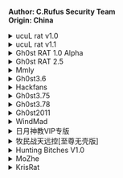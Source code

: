 <b>Author: C.Rufus Security Team</b><br>
<b>Origin: China</b><br>

<details>
  <summary>ucuL rat v1.0</summary>
  SocketFlag: Gh0st<br>
  <img src="https://github.com/user-attachments/assets/c179c3bf-9bf0-4f65-8fb8-ec368107ce45" alt="UcuL" />
</details>

<details>
  <summary>ucuL rat v1.1</summary>
  SocketFlag: KrisR (Actually KrisRat, but gets cut off)<br>
  <img src="https://github.com/user-attachments/assets/b7a0a831-a150-4be0-82bd-6b138f41fb4a" alt="UcuL" />
</details>

<details>
  <summary>Gh0st RAT 1.0 Alpha</summary>
  SocketFlag: Gh0st<br>
  <img src="https://github.com/user-attachments/assets/beddd164-07b1-4a4a-a9ba-952a85c6d0c7" alt="Gh0st" />
</details>

<details>
  <summary>Gh0st RAT 2.5</summary>
  SocketFlag: Gh0st<br>
  <img src="https://github.com/user-attachments/assets/71ea3ee7-ba32-4b94-a9fd-323d1171fa35" alt="Gh0st" />
</details>

<details>
  <summary>Mmly</summary>
  SocketFlag: Shado<br>
  <img src="https://github.com/user-attachments/assets/4739143d-345e-4ba3-bb7a-d01d28f76a9f" alt="Mmly" />
</details>

<details>
  <summary>Gh0st3.6</summary>
  SocketFlag: Gh0st<br>
  <img src="https://github.com/yuankong666/Ultimate-RAT-Collection/assets/128066597/2b479326-68c1-4eb8-aa72-d29051de1c7c" alt="Gh0st" />
</details>

<details>
  <summary>Hackfans</summary>
  SocketFlag: FKJP3<br>
  <img src="https://github.com/yuankong666/Ultimate-RAT-Collection/assets/128066597/2990b29e-3f9b-4f31-8832-ea598b6ed45e" alt="Hackfans" />
</details>

<details>
  <summary>Gh0st3.75</summary>
  SocketFlag: 00000000<br>
  <img src="https://github.com/yuankong666/Ultimate-RAT-Collection/assets/128066597/0c6ac33f-458f-430c-9f96-7b2a5786f84b" alt="Gh0st3.75" />
</details>

<details>
  <summary>Gh0st3.78</summary>
  SocketFlag: A1CEA<br>
  <img src="https://github.com/yuankong666/Ultimate-RAT-Collection/assets/128066597/6c8afc7e-d602-449e-ab9b-76dd4936d0e7" alt="Gh0st3.78" />
</details>

<details>
  <summary>Gh0st2011</summary>
  SocketFlag: Gh0st<br>  
  <img src="https://github.com/yuankong666/Ultimate-RAT-Collection/assets/128066597/e981e452-fee0-45b0-bf71-a9a50bfbb61c" alt="Gh0st2011" />
</details>

<details>
  <summary>WindMad</summary>
  SocketFlag: Heart<br>
  <img src="https://github.com/yuankong666/Ultimate-RAT-Collection/assets/128066597/5ae45400-5a7e-4b4b-98f5-d935de9bf937" alt="WindMad" />
</details>

<details>
  <summary>日月神教VIP专版</summary>
  SocketFlag: whmhl<br>
  <img src="https://github.com/yuankong666/Ultimate-RAT-Collection/assets/128066597/c2170a2d-b5e4-4062-a231-55e2427c1665" alt="VIP" />
</details>

<details>
  <summary>牧民战天远控[至尊无壳版]</summary>
  SocketFlag: OXXMM<br>
  <img src="https://github.com/user-attachments/assets/4c48605a-d28e-4ee0-8005-fc5fef1b6217" alt="VIP" />
</details>

<details>
  <summary>Hunting Bitches V1.0</summary>
  SocketFlag: FWKJG (Actually FWKJGH, but gets cut off)<br>
  <img src="https://github.com/yuankong666/Ultimate-RAT-Collection/assets/128066597/4a0d2c5a-228d-4721-b9fc-65ce3d9c8a90" alt="HB" />
</details>

<details>
  <summary>MoZhe</summary>
  SocketFlag: MoZhe<br>
  <img src="https://github.com/yuankong666/Ultimate-RAT-Collection/assets/128066597/dafc42cb-7e61-426f-8062-e5822bbe2a30" alt="MoZhe" />
</details>

<details>
  <summary>KrisRat</summary>
  SocketFlag: KrisR (Actually KrisRat, but gets cut off)<br>
  <img src="https://github.com/yuankong666/Ultimate-RAT-Collection/assets/128066597/8423ea5c-c59e-42c0-95d5-9974b7c1fd6b" alt="KrisRat" />
  Trivia:<br>
  This variant includes 'Chat' function and was covered in an AVG Signal Blog in 2016!<br>
  https://www.avg.com/en/signal/chatted-hacker-virus<br>
  <img src="https://github.com/yuankong666/Ultimate-RAT-Collection/assets/128066597/c704f586-9649-4e48-a347-c9c332c1357b" alt="1" /> <br>
  <img src="https://github.com/yuankong666/Ultimate-RAT-Collection/assets/128066597/3e74e43b-a2b3-48e6-9533-c6418a6f7aa2" alt="2" /> <br>
</details>
  

